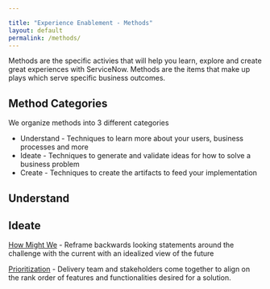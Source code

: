 ```yaml
---

title: "Experience Enablement - Methods"
layout: default
permalink: /methods/
---
```

Methods are the specific activies that will help you learn, explore and create great experiences with ServiceNow. Methods are the items that make up plays which serve specific business outcomes.

## Method Categories
We organize methods into 3 different categories
- Understand - Techniques to learn more about your users, business processes and more
- Ideate - Techniques to generate and validate ideas for how to solve a business problem
- Create - Techniques to create the artifacts to feed your implementation


## Understand

## Ideate
[How Might We](./how-might-we) - Reframe backwards looking statements around the challenge with the current with an idealized view of the future

[Prioritization](./prioritization) - Delivery team and stakeholders come together to align on the rank order of features and functionalities desired for a solution.